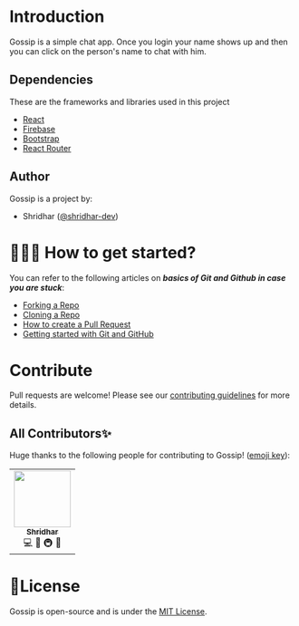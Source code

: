 # Introduction
Gossip is a simple chat app. Once you login your name shows up and then you can click on the person's name to chat with him. 


## Dependencies

These are the frameworks and libraries used in this project

- [React](https://reactjs.org)
- [Firebase](https://firebase.google.com/)
- [Bootstrap](https://getbootstrap.com/)
- [React Router](https://reactrouter.com/)


## Author

Gossip is a project by:
-   Shridhar ([@shridhar-dev](https://github.com/shridhar-dev))

# 👨🏻‍💻 How to get started?

You can refer to the following articles on  **_basics of Git and Github in case you are stuck_**:

-   [Forking a Repo](https://help.github.com/en/github/getting-started-with-github/fork-a-repo)
-   [Cloning a Repo](https://help.github.com/en/desktop/contributing-to-projects/creating-a-pull-request)
-   [How to create a Pull Request](https://opensource.com/article/19/7/create-pull-request-github)
-   [Getting started with Git and GitHub](https://towardsdatascience.com/getting-started-with-git-and-github-6fcd0f2d4ac6)

# Contribute
Pull requests are welcome! Please see our  [contributing guidelines](https://github.com/LunarShuttle/Gossip-App/blob/main/CONTRIBUTING.md) for more details.
## All Contributors✨ 

Huge thanks to the following people for contributing to Gossip! ([emoji key](https://allcontributors.org/docs/en/emoji-key)):

<!-- ALL-CONTRIBUTORS-LIST:START - Do not remove or modify this section -->
<!-- prettier-ignore-start -->
<!-- markdownlint-disable -->
<table>
  <tr>
    <td align="center"><a href="https://github.com/shridhar-dev"><img src="https://avatars.githubusercontent.com/u/52820662?v=4" width="100px;" alt=""/><br /><sub><b>Shridhar</b></sub></a><br/>💻 📖 🚇 🚧</td>
  </tr>
</table>
<!-- markdownlint-restore -->
<!-- prettier-ignore-end -->
<!-- ALL-CONTRIBUTORS-LIST:END -->


# 📄License
Gossip is open-source and is under the  [MIT License](https://github.com/LunarShuttle/Gossip/blob/main/LICENSE).
